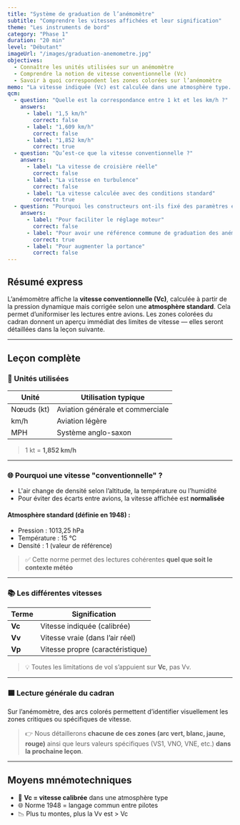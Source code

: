 ```yaml
---
title: "Système de graduation de l’anémomètre"
subtitle: "Comprendre les vitesses affichées et leur signification"
theme: "Les instruments de bord"
category: "Phase 1"
duration: "20 min"
level: "Débutant"
imageUrl: "/images/graduation-anemometre.jpg"
objectives:
  - Connaître les unités utilisées sur un anémomètre
  - Comprendre la notion de vitesse conventionnelle (Vc)
  - Savoir à quoi correspondent les zones colorées sur l’anémomètre
memo: "La vitesse indiquée (Vc) est calculée dans une atmosphère type. Elle sert de référence universelle."
qcm:
  - question: "Quelle est la correspondance entre 1 kt et les km/h ?"
    answers:
      - label: "1,5 km/h"
        correct: false
      - label: "1,609 km/h"
        correct: false
      - label: "1,852 km/h"
        correct: true
  - question: "Qu’est-ce que la vitesse conventionnelle ?"
    answers:
      - label: "La vitesse de croisière réelle"
        correct: false
      - label: "La vitesse en turbulence"
        correct: false
      - label: "La vitesse calculée avec des conditions standard"
        correct: true
  - question: "Pourquoi les constructeurs ont-ils fixé des paramètres en 1948 ?"
    answers:
      - label: "Pour faciliter le réglage moteur"
        correct: false
      - label: "Pour avoir une référence commune de graduation des anémomètres"
        correct: true
      - label: "Pour augmenter la portance"
        correct: false
---
```


## Résumé express

L’anémomètre affiche la **vitesse conventionnelle (Vc)**, calculée à partir de la pression dynamique mais corrigée selon une **atmosphère standard**. Cela permet d’uniformiser les lectures entre avions. Les zones colorées du cadran donnent un aperçu immédiat des limites de vitesse — elles seront détaillées dans la leçon suivante.

---

## Leçon complète

### 📏 Unités utilisées

| Unité      | Utilisation typique              |
| ---------- | -------------------------------- |
| Nœuds (kt) | Aviation générale et commerciale |
| km/h       | Aviation légère                  |
| MPH        | Système anglo-saxon              |

> 1 kt = **1,852 km/h**

---

### 🌐 Pourquoi une vitesse "conventionnelle" ?

- L'air change de densité selon l’altitude, la température ou l’humidité
- Pour éviter des écarts entre avions, la vitesse affichée est **normalisée**

#### Atmosphère standard (définie en 1948) :

- Pression : 1013,25 hPa
- Température : 15 °C
- Densité : 1 (valeur de référence)

> ✅ Cette norme permet des lectures cohérentes **quel que soit le contexte météo**

---

### 📚 Les différentes vitesses

| Terme    | Signification                     |
| -------- | --------------------------------- |
| **Vc**   | Vitesse indiquée (calibrée)       |
| **Vv**   | Vitesse vraie (dans l’air réel)   |
| **Vp**   | Vitesse propre (caractéristique)  |

> 💡 Toutes les limitations de vol s’appuient sur **Vc**, pas Vv.

---

### 🟦 Lecture générale du cadran

Sur l’anémomètre, des arcs colorés permettent d’identifier visuellement les zones critiques ou spécifiques de vitesse.

> 👉 Nous détaillerons **chacune de ces zones (arc vert, blanc, jaune, rouge)** ainsi que leurs valeurs spécifiques (VS1, VNO, VNE, etc.) **dans la prochaine leçon**.

---

## Moyens mnémotechniques

- 📏 **Vc = vitesse calibrée** dans une atmosphère type
- 🌐 Norme 1948 = langage commun entre pilotes
- 📉 Plus tu montes, plus la Vv est > Vc